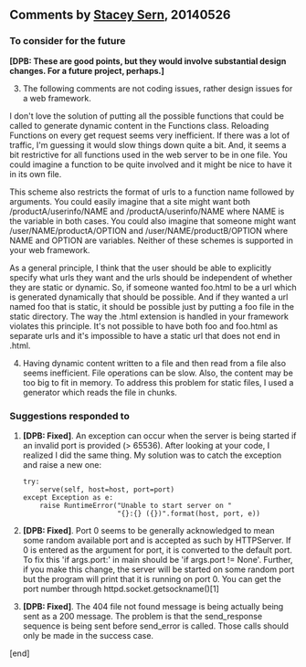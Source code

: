 ## Comments by [Stacey Sern](https://github.com/staceysern), 20140526

### To consider for the future

 **[DPB: These are good points, but they would involve substantial design changes. For a future project, perhaps.]**

 3. The following comments are not coding issues, rather design issues for a web framework.

   I don't love the solution of putting all the possible functions that could be called to generate dynamic content in the Functions class.  Reloading Functions on every get request seems very inefficient.  If there was a lot of traffic, I'm guessing it would slow things down quite a bit.  And, it seems a bit restrictive for all functions used in the web server to be in one file.  You could imagine a function to be quite involved and it might be nice to have it in its own file.

   This scheme also restricts the format of urls to a function name followed by arguments.  You could easily imagine that a site might want both /productA/userinfo/NAME and /productA/userinfo/NAME where NAME is the variable in both cases.  You could also imagine that someone might want /user/NAME/productA/OPTION and /user/NAME/productB/OPTION where NAME and OPTION are variables.  Neither of these schemes is supported in your web framework.

   As a general principle, I think that the user should be able to explicitly specify what urls they want and the urls should be independent of whether they are static or dynamic.  So, if someone wanted foo.html to be a url which is generated dynamically that should be possible.  And if they wanted a url named foo that is static, it should be possible just by putting a foo file in the static directory.  The way the .html extension is handled in your framework violates this principle.  It's not possible to have both foo and foo.html as separate urls and it's impossible to have a static url that does not end in .html.

 4. Having dynamic content written to a file and then read from a file also seems inefficient.  File operations can be slow.  Also, the content may be too big to fit in memory.  To address this problem for static files, I used a generator which reads the file in chunks. 

### Suggestions responded to

 1. **[DPB: Fixed]**. An exception can occur when the server is being started if an invalid port is provided (> 65536).  After looking at your code, I realized I did the same thing.  My solution was to catch the exception and raise a new one:

        try:
            serve(self, host=host, port=port)
        except Exception as e:
            raise RuntimeError("Unable to start server on "
                               "{}:{} ({})".format(host, port, e))

 2. **[DPB: Fixed]**. Port 0 seems to be generally acknowledged to mean some random available port and is accepted as such by HTTPServer.  If 0 is entered as the argument for port, it is converted to the default port.  To fix this 'if args.port:' in main should be 'if args.port != None'.  Further, if you make this change, the server will be started on some random port but the program will print that it is running on port 0.  You can get the port number through httpd.socket.getsockname()[1]

 5. **[DPB: Fixed]**. The 404 file not found message is being actually being sent as a 200 message.  The problem is that the send_response sequence is being sent  before send_error is called.  Those calls should only be made in the success case.

[end]
